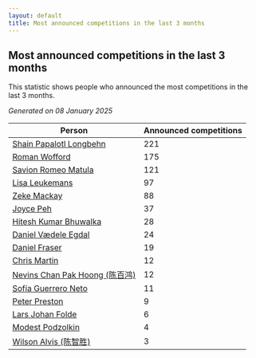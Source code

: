 ```yaml
---
layout: default
title: Most announced competitions in the last 3 months
---
```

## Most announced competitions in the last 3 months
This statistic shows people who announced the most competitions in the last 3 months.

*Generated on 08 January 2025*

| Person | Announced competitions |
| --- | --- |
| [Shain Papalotl Longbehn](https://www.worldcubeassociation.org/persons/2020LONG05) | 221 |
| [Roman Wofford](https://www.worldcubeassociation.org/persons/2017WOFF01) | 175 |
| [Savion Romeo Matula](https://www.worldcubeassociation.org/persons/2019MATU03) | 121 |
| [Lisa Leukemans](https://www.worldcubeassociation.org/persons/2021LEUK01) | 97 |
| [Zeke Mackay](https://www.worldcubeassociation.org/persons/2015MACK06) | 88 |
| [Joyce Peh](https://www.worldcubeassociation.org/persons/2017PEHJ01) | 37 |
| [Hitesh Kumar Bhuwalka](https://www.worldcubeassociation.org/persons/2022BHUW01) | 28 |
| [Daniel Vædele Egdal](https://www.worldcubeassociation.org/persons/2013EGDA01) | 24 |
| [Daniel Fraser](https://www.worldcubeassociation.org/persons/2020FRAS02) | 19 |
| [Chris Martin](https://www.worldcubeassociation.org/persons/2013MART03) | 12 |
| [Nevins Chan Pak Hoong (陈百鸿)](https://www.worldcubeassociation.org/persons/2010CHAN20) | 12 |
| [Sofía Guerrero Neto](https://www.worldcubeassociation.org/persons/2017NETO02) | 11 |
| [Peter Preston](https://www.worldcubeassociation.org/persons/2017PRES02) | 9 |
| [Lars Johan Folde](https://www.worldcubeassociation.org/persons/2018FOLD01) | 6 |
| [Modest Podzolkin](https://www.worldcubeassociation.org/persons/2017PODZ01) | 4 |
| [Wilson Alvis (陈智胜)](https://www.worldcubeassociation.org/persons/2011ALVI01) | 3 |
